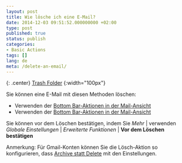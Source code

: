 ```yaml
---
layout: post
title: Wie lösche ich eine E-Mail?
date: 2014-12-03 09:51:52.000000000 +02:00
type: post
published: true
status: publish
categories:
- Basic Actions
tags: []
lang: de
meta: /delete-an-email/
---
```


{: .center}
[Trash Folder](/assets/folder_trash.png) {:width="100px"}

Sie können eine E-Mail mit diesen Methoden löschen:

* Verwenden der [Bottom Bar-Aktionen in der Mail-Ansicht](/bottom-bar-options-type-mail/)
* Verwenden der [Bottom Bar-Aktionen in der Mail-Ansicht](/bottom-bar-options-type-mail/)

Sie können vor dem Löschen bestätigen, indem Sie *Mehr* \| verwenden *Globale Einstellungen* \| *Erweiterte Funktionen* \| **Vor dem Löschen bestätigen**

Anmerkung: Für Gmail-Konten können Sie die Lösch-Aktion so konfigurieren, dass [Archive statt Delete](/gmails-all-mail-folder-typemail/) mit den Einstellungen.
